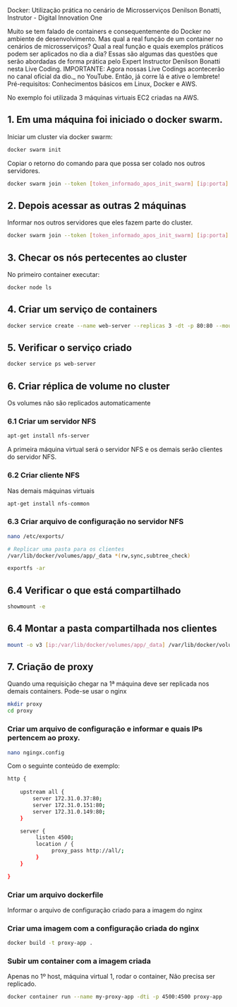 Docker: Utilização prática no cenário de Microsserviços
Denilson Bonatti, Instrutor - Digital Innovation One

Muito se tem falado de containers e consequentemente do Docker no ambiente de desenvolvimento. Mas qual a real função de um container no cenários de microsserviços? Qual a real função e quais exemplos práticos podem ser aplicados no dia a dia? Essas são algumas das questões que serão abordadas de forma prática pelo Expert Instructor Denilson Bonatti nesta Live Coding. IMPORTANTE: Agora nossas Live Codings acontecerão no canal oficial da dio._ no YouTube. Então, já corre lá e ative o lembrete! Pré-requisitos: Conhecimentos básicos em Linux, Docker e AWS.

No exemplo foi utilizada 3 máquinas virtuais EC2 criadas na AWS.

## 1. Em uma máquina foi iniciado o docker swarm.

Iniciar um cluster via docker swarm:
```sh
docker swarm init
```

Copiar o retorno do comando para que possa ser colado nos outros servidores.
```sh
docker swarm join --token [token_informado_apos_init_swarm] [ip:porta]
```

## 2. Depois acessar as outras 2 máquinas

Informar nos outros servidores que eles fazem parte do cluster.
```sh
docker swarm join --token [token_informado_apos_init_swarm] [ip:porta]
```

## 3. Checar os nós pertecentes ao cluster
No primeiro container executar:
```sh
docker node ls
```

## 4. Criar um serviço de containers
```sh
docker service create --name web-server --replicas 3 -dt -p 80:80 --mount type=volume,src=app,dst=/app/ webdevops/php-apache:alpine-php7
```

## 5. Verificar o serviço criado
```sh
docker service ps web-server
```

## 6. Criar réplica de volume no cluster
Os volumes não são replicados automaticamente

### 6.1 Criar um servidor NFS
```sh
apt-get install nfs-server
```

A primeira máquina virtual será o servidor NFS e os demais serão clientes do servidor NFS.

### 6.2 Criar cliente NFS
Nas demais máquinas virtuais
```sh
apt-get install nfs-common
```

### 6.3 Criar arquivo de configuração no servidor NFS
```sh
nano /etc/exports/

# Replicar uma pasta para os clientes
/var/lib/docker/volumes/app/_data *(rw,sync,subtree_check)
```

```sh
exportfs -ar
```

## 6.4 Verificar o que está compartilhado
```sh
showmount -e
```

## 6.4 Montar a pasta compartilhada nos clientes
```sh
mount -o v3 [ip:/var/lib/docker/volumes/app/_data] /var/lib/docker/volumes/app/_data
```

## 7. Criação de proxy
Quando uma requisição chegar na 1ª máquina deve ser replicada nos demais containers.
Pode-se usar o nginx

```sh
mkdir proxy
cd proxy
```

### Criar um arquivo de configuração e informar e quais IPs pertencem ao proxy.
```sh
nano ngingx.config
```

Com o seguinte conteúdo de exemplo:
```sh
http {
   
    upstream all {
        server 172.31.0.37:80;
        server 172.31.0.151:80;
        server 172.31.0.149:80;
    }

    server {
         listen 4500;
         location / {
              proxy_pass http://all/;
         }
    }

}
```

### Criar um arquivo dockerfile
Informar o arquivo de configuração criado para a imagem do nginx

### Criar uma imagem com a configuração criada do nginx
```sh
docker build -t proxy-app .
```

### Subir um container com a imagem criada
Apenas no 1º host, máquina virtual 1, rodar o container, Não precisa ser replicado.
```sh
docker container run --name my-proxy-app -dti -p 4500:4500 proxy-app
```